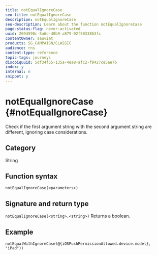 ```yaml
---
title: notEqualIgnoreCase
seo-title: notEqualIgnoreCase
description: notEqualIgnoreCase
seo-description: Learn about the function notEqualIgnoreCase
page-status-flag: never-activated
uuid: 269d590c-5a6d-40b9-a879-02f5033863fc
contentOwner: sauviat
products: SG_CAMPAIGN/CLASSIC
audience: rns
content-type: reference
topic-tags: journeys
discoiquuid: 5df34f55-135a-4ea8-afc2-f9427ce5ae7b
index: y
internal: n
snippet: y
---
```


# notEqualIgnoreCase {#notEqualIgnoreCase}

Check if the first argument string with the second argument string are different, ignoring case considerations.

## Category

String

## Function syntax

`notEqualIgnoreCase(<parameters>)`

## Signature and return type

`notEqualIgnoreCase(<string>,<string>)`
Returns a boolean.

## Example

`notEqualWithIgnoreCase(@{iOSPushPermissionAllowed.device.model}, "iPad"))`
